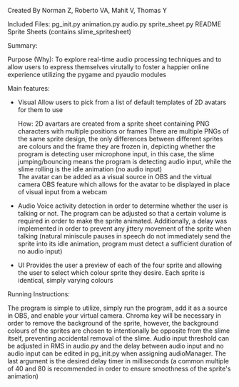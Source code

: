 Created By Norman Z, Roberto VA, Mahit V, Thomas Y

Included Files:
    pg_init.py
    animation.py
    audio.py
    sprite_sheet.py
    README
    Sprite Sheets (contains slime_spritesheet)


Summary: 

Purpose (Why): To explore real-time audio processing techniques and to allow users to express themselves virutally to foster a happier online experience utilizing the pygame and pyaudio modules

Main features:
- Visual
    Allow users to pick from a list of default templates of 2D avatars for them to use

    How:
    2D avartars are created from a sprite sheet containing PNG characters with multiple positions or frames
    There are multiple PNGs of the same sprite design, the only differences between different sprites are colours and the frame they are frozen in, depicting whether the program is detecting user microphone input, in this case, the slime jumping/bouncing means the program is detecting audio input, while the slime rolling is the idle animation (no audio input)    
    The avatar can be added as a visual source in OBS and the virtual camera OBS feature which allows for the avatar to be displayed in place of visual input from a webcam

- Audio
    Voice activity detection in order to determine whether the user is talking or not. The program can be adjusted so that a certain volume is required in order to make the sprite animated. Additionally, a delay was implemented in order to prevent any jittery movement of the sprite when talking (natural miniscule pauses in speech do not immediately send the sprite into its idle animation, program must detect a sufficient duration of no audio input)

- UI
    Provides the user a preview of each of the four sprite and allowing the user to select which colour sprite they desire. Each sprite is identical, simply varying colours


Running Instructions:

The program is simple to utilize, simply run the program, add it as a source in OBS, and enable your virtual camera. Chroma key will be necessary in order to remove the background of the sprite, however, the background colours of the sprites are chosen to intentionally be opposite from the slime itself, preventing accidental removal of the slime. Audio input threshold can be adjusted in RMS in audio.py and the delay between audio input and no audio input can be edited in pg_init.py when assigning audioManager. The last argument is the desired delay timer in milliseconds (a common multiple of 40 and 80 is recommended in order to ensure smoothness of the sprite's animation)

